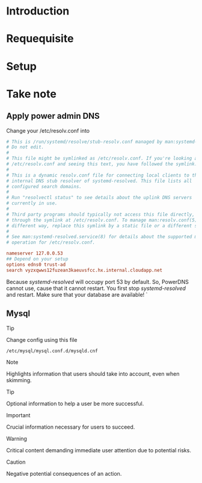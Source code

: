 # Introduction

# Requequisite

# Setup

# Take note
## Apply power admin DNS
Change your /etc/resolv.conf into 
```conf
# This is /run/systemd/resolve/stub-resolv.conf managed by man:systemd-resolved(8).
# Do not edit.
#
# This file might be symlinked as /etc/resolv.conf. If you're looking at
# /etc/resolv.conf and seeing this text, you have followed the symlink.
#
# This is a dynamic resolv.conf file for connecting local clients to the
# internal DNS stub resolver of systemd-resolved. This file lists all
# configured search domains.
#
# Run "resolvectl status" to see details about the uplink DNS servers
# currently in use.
#
# Third party programs should typically not access this file directly, but only
# through the symlink at /etc/resolv.conf. To manage man:resolv.conf(5) in a
# different way, replace this symlink by a static file or a different symlink.
#
# See man:systemd-resolved.service(8) for details about the supported modes of
# operation for /etc/resolv.conf.

nameserver 127.0.0.53
## Depend on your setup
options edns0 trust-ad
search vyzxqwws12fuzean3kaeuvsfcc.hx.internal.cloudapp.net

```
Because _systemd-resolved_ will occupy port 53 by default. So, PowerDNS cannot use, cause that it cannot restart. You first stop _systemd-resolved_ and restart. Make sure that your database are available! 
`
## Mysql

> [!TIP]
> Change config using this file

```  
/etc/mysql/mysql.conf.d/mysqld.cnf
```



> [!NOTE]  
> Highlights information that users should take into account, even when skimming.

> [!TIP]
> Optional information to help a user be more successful.

> [!IMPORTANT]  
> Crucial information necessary for users to succeed.

> [!WARNING]  
> Critical content demanding immediate user attention due to potential risks.

> [!CAUTION]
> Negative potential consequences of an action.